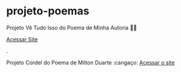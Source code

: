 # projeto-poemas
Projeto Vê Tudo Isso do Poema de Minha Autoria :seedling::leaves:

<a href="https://ezequiellsantos.github.io/projeto-poemas/projeto-nature/index.html">Acessar Site</a>

.

 Projeto Cordel do Poema de Milton Duarte :cangaço:
 <a href="https://ezequiellsantos.github.io/projeto-poemas/projeto-cordel/index.html" target="_blank">Acessar o site</a>

